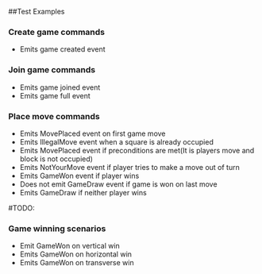 ##Test Examples
### Create game commands
* Emits game created event

### Join game commands
* Emits game joined event
* Emits game full event

### Place move commands
* Emits MovePlaced event on first game move
* Emits IllegalMove event when a square is already occupied
* Emits MovePlaced event if preconditions are met(It is players move and block is not occupied)
* Emits NotYourMove event if player tries to make a move out of turn
* Emits GameWon event if player wins
* Does not emit GameDraw event if game is won on last move
* Emits GameDraw if neither player wins

#TODO:
### Game winning scenarios
* Emit GameWon on vertical win
* Emits GameWon on horizontal win
* Emits GameWon on transverse win